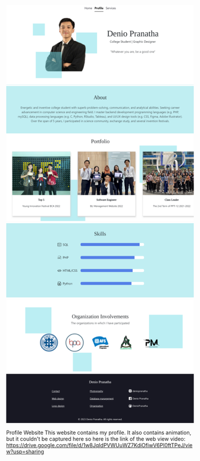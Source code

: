 ![view 1](https://github.com/DenioPranatha/SL1/blob/master/public/img/s1.png)
![view 2](https://github.com/DenioPranatha/SL1/blob/master/public/img/s2.png)
![view 3](https://github.com/DenioPranatha/SL1/blob/master/public/img/s3.png)
![view 4](https://github.com/DenioPranatha/SL1/blob/master/public/img/s4.png)
![view 5](https://github.com/DenioPranatha/SL1/blob/master/public/img/s5.png)
![view 6](https://github.com/DenioPranatha/SL1/blob/master/public/img/s6.png)

Profile Website
This website contains my profile. It also contains animation, but it couldn't be captured here so here is the link of the web view video:
https://drive.google.com/file/d/1w8JqIdPVWUuWZ7KdiOfiwV6Pl0ftTPeJ/view?usp=sharing
